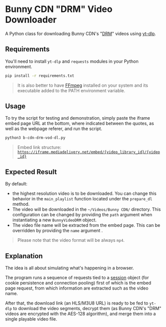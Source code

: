 # Bunny CDN "DRM" Video Downloader

A Python class for downloading Bunny
CDN's "[DRM](https://bunny.net/stream/media-cage-video-content-protection/)" videos
using [yt-dlp](https://github.com/yt-dlp/yt-dlp).

## Requirements

You'll need to install `yt-dlp` and `requests` modules in your Python environment.

```bash
pip install -r requirements.txt
```

> It is also better to have [FFmpeg](https://ffmpeg.org) installed on your system and its executable added to the PATH
> environment variable.

## Usage

To try the script for testing and demonstration, simply paste the iframe embed page URL at the bottom, where indicated
between the quotes, as well as the webpage referer, and run the script.

```bash
python3 b-cdn-drm-vod-dl.py
```

> Embed link structure: [
`https://iframe.mediadelivery.net/embed/{video_library_id}/{video_id}`](https://docs.bunny.net/docs/stream-embedding-videos)

## Expected Result

By default:

* the highest resolution video is to be downloaded. You can change this behavior in the `main_playlist` function located
  under the `prepare_dl` method.
* The video will be downloaded in the `~/Videos/Bunny CDN/` directory. This configuration can be changed by providing
  the `path` argument when instantiating a new `BunnyVideoDRM` object.
* The video file name will be extracted from the embed page. This can be overridden by providing the `name` argument .

> Please note that the video format will be always `mp4`.

## Explanation

The idea is all about simulating what's happening in a browser.

The program runs a sequence of requests tied to
a [session](https://requests.readthedocs.io/en/latest/user/advanced/#session-objects) object (for cookie persistence and
connection pooling) first of which is the embed page request, from which information are extracted such as the video
name.

After that, the download link (an HLS/M3U8 URL) is ready to be fed to `yt-dlp` to download the video segments, decrypt
them (as Bunny CDN's "DRM" videos are encrypted with the AES-128 algorithm), and merge them into a single playable video
file.